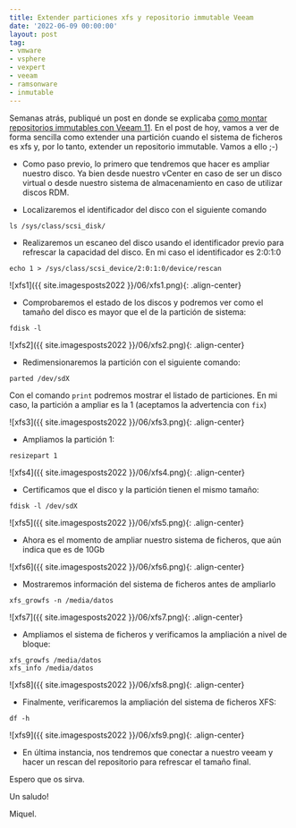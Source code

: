 ```yaml
---
title: Extender particiones xfs y repositorio immutable Veeam
date: '2022-06-09 00:00:00'
layout: post
tag:
- vmware
- vsphere
- vexpert
- veeam
- ramsonware
- inmutable
---
```


Semanas atrás, publiqué un post en donde se explicaba [como montar repositorios immutables con Veeam 11](https://miquelmariano.github.io/2022/04/05/veeam11-immutable-repository-hardening/).
En el post de hoy, vamos a ver de forma sencilla como extender una partición cuando el sistema de ficheros es xfs y, por lo tanto, extender un repositorio immutable. Vamos a ello ;-)

- Como paso previo, lo primero que tendremos que hacer es ampliar nuestro disco. Ya bien desde nuestro vCenter en caso de ser un disco virtual o desde nuestro sistema de almacenamiento en caso de utilizar discos RDM.

- Localizaremos el identificador del disco con el siguiente comando

```ssh
ls /sys/class/scsi_disk/
```

- Realizaremos un escaneo del disco usando el identificador previo para refrescar la capacidad del disco. En mi caso el identificador es 2:0:1:0

```ssh
echo 1 > /sys/class/scsi_device/2:0:1:0/device/rescan
```

![xfs1]({{ site.imagesposts2022 }}/06/xfs1.png){: .align-center}

- Comprobaremos el estado de los discos y podremos ver como el tamaño del disco es mayor que el de la partición de sistema:

```ssh
fdisk -l
```

![xfs2]({{ site.imagesposts2022 }}/06/xfs2.png){: .align-center}

- Redimensionaremos la partición con el siguiente comando:

```ssh
parted /dev/sdX
```

Con el comando `print` podremos mostrar el listado de particiones. En mi caso, la partición a ampliar es la 1 (aceptamos la advertencia con `fix`)

![xfs3]({{ site.imagesposts2022 }}/06/xfs3.png){: .align-center}

- Ampliamos la partición 1:

```ssh
resizepart 1
```

![xfs4]({{ site.imagesposts2022 }}/06/xfs4.png){: .align-center}

- Certificamos que el disco y la partición tienen el mismo tamaño:

```ssh
fdisk -l /dev/sdX
```

![xfs5]({{ site.imagesposts2022 }}/06/xfs5.png){: .align-center}

- Ahora es el momento de ampliar nuestro sistema de ficheros, que aún indica que es de 10Gb

![xfs6]({{ site.imagesposts2022 }}/06/xfs6.png){: .align-center}

- Mostraremos información del sistema de ficheros antes de ampliarlo

```ssh
xfs_growfs -n /media/datos
```

![xfs7]({{ site.imagesposts2022 }}/06/xfs7.png){: .align-center}

- Ampliamos el sistema de ficheros y verificamos la ampliación a nivel de bloque:

```ssh
xfs_growfs /media/datos
xfs_info /media/datos
```

![xfs8]({{ site.imagesposts2022 }}/06/xfs8.png){: .align-center}

- Finalmente, verificaremos la ampliación del sistema de ficheros XFS:

```ssh
df -h
```

![xfs9]({{ site.imagesposts2022 }}/06/xfs9.png){: .align-center}

- En última instancia, nos tendremos que conectar a nuestro veeam y hacer un rescan del repositorio para refrescar el tamaño final.

Espero que os sirva.

Un saludo!

Miquel.


